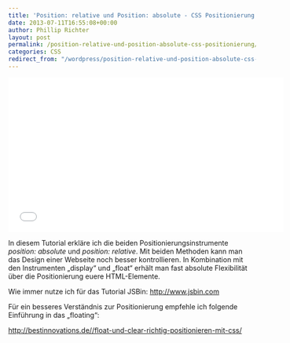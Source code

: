 ```yaml
---
title: 'Position: relative und Position: absolute - CSS Positionierung'
date: 2013-07-11T16:55:08+00:00
author: Phillip Richter
layout: post
permalink: /position-relative-und-position-absolute-css-positionierung/
categories: CSS
redirect_from: "/wordpress/position-relative-und-position-absolute-css-positionierung/"
---
```

<iframe src="//www.youtube.com/embed/tuQ5tVl_z3k" height="315" width="560" allowfullscreen="" frameborder="0"></iframe>

In diesem Tutorial erkläre ich die beiden Positionierungsinstrumente _position: absolute_ und _position: relative_. Mit beiden Methoden kann man das Design einer Webseite noch besser kontrollieren. In Kombination mit den Instrumenten &#8222;display&#8220; und &#8222;float&#8220; erhält man fast absolute Flexibilität über die Positionierung euere HTML-Elemente.

Wie immer nutze ich für das Tutorial JSBin: <a title="JSBin" href="http://www.jsbin.com" target="_blank">http://www.jsbin.com</a>

Für ein besseres Verständnis zur Positionierung empfehle ich folgende Einführung in das &#8222;floating&#8220;:

<a title="Web.studio Richter - Der Blog" href="http://bestinnovations.de//float-und-clear-richtig-positionieren-mit-css/" target="_blank">http://bestinnovations.de//float-und-clear-richtig-positionieren-mit-css/</a>

